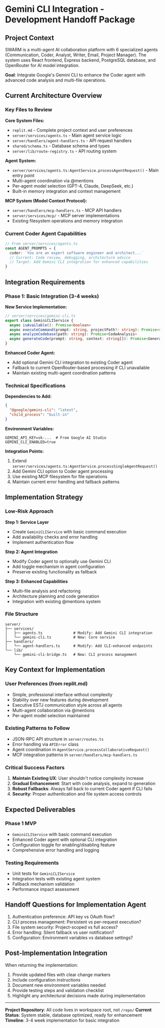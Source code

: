 # Gemini CLI Integration - Development Handoff Package

## Project Context

SWARM is a multi-agent AI collaboration platform with 6 specialized agents (Communication, Coder, Analyst, Writer, Email, Project Manager). The system uses React frontend, Express backend, PostgreSQL database, and OpenRouter for AI model integration.

**Goal**: Integrate Google's Gemini CLI to enhance the Coder agent with advanced code analysis and multi-file operations.

## Current Architecture Overview

### Key Files to Review

**Core System Files:**
- `replit.md` - Complete project context and user preferences
- `server/services/agents.ts` - Main agent service logic
- `server/handlers/agent-handlers.ts` - API request handlers
- `shared/schema.ts` - Database schema and types
- `server/lib/route-registry.ts` - API routing system

**Agent System:**
- `server/services/agents.ts:AgentService.processAgentRequest()` - Main entry point
- Multi-agent coordination via @mentions
- Per-agent model selection (GPT-4, Claude, DeepSeek, etc.)
- Built-in memory integration and context management

**MCP System (Model Context Protocol):**
- `server/handlers/mcp-handlers.ts` - MCP API handlers
- `server/services/mcp/` - MCP server implementations
- Existing filesystem operations and memory integration

### Current Coder Agent Capabilities

```typescript
// From server/services/agents.ts
const AGENT_PROMPTS = {
  coder: `You are an expert software engineer and architect...`
  // Current: Code review, debugging, architecture advice
  // Target: Add Gemini CLI integration for enhanced capabilities
}
```

## Integration Requirements

### Phase 1: Basic Integration (3-4 weeks)

**New Service Implementation:**
```typescript
// server/services/gemini-cli.ts
export class GeminiCLIService {
  async isAvailable(): Promise<boolean>
  async executeCommand(prompt: string, projectPath?: string): Promise<string>
  async analyzeCodebase(path: string): Promise<CodeAnalysis>
  async generateCode(prompt: string, context: string[]): Promise<GeneratedCode>
}
```

**Enhanced Coder Agent:**
- Add optional Gemini CLI integration to existing Coder agent
- Fallback to current OpenRouter-based processing if CLI unavailable
- Maintain existing multi-agent coordination patterns

### Technical Specifications

**Dependencies to Add:**
```json
{
  "@google/gemini-cli": "latest",
  "child_process": "built-in"
}
```

**Environment Variables:**
```env
GEMINI_API_KEY=sk-...  # From Google AI Studio
GEMINI_CLI_ENABLED=true
```

**Integration Points:**
1. Extend `server/services/agents.ts:AgentService.processSingleAgentRequest()`
2. Add Gemini CLI option to Coder agent processing
3. Use existing MCP filesystem for file operations
4. Maintain current error handling and fallback patterns

## Implementation Strategy

### Low-Risk Approach

**Step 1: Service Layer**
- Create `GeminiCLIService` with basic command execution
- Add availability checks and error handling
- Implement authentication flow

**Step 2: Agent Integration**
- Modify Coder agent to optionally use Gemini CLI
- Add toggle mechanism in agent configuration
- Preserve existing functionality as fallback

**Step 3: Enhanced Capabilities**
- Multi-file analysis and refactoring
- Architecture planning and code generation
- Integration with existing @mentions system

### File Structure

```
server/
├── services/
│   ├── agents.ts              # Modify: Add Gemini CLI integration
│   └── gemini-cli.ts          # New: Core service
├── handlers/
│   └── agent-handlers.ts      # Modify: Add CLI-enhanced endpoints
└── lib/
    └── gemini-cli-bridge.ts   # New: CLI process management
```

## Key Context for Implementation

### User Preferences (from replit.md)
- Simple, professional interface without complexity
- Stability over new features during development
- Executive ESTJ communication style across all agents
- Multi-agent collaboration via @mentions
- Per-agent model selection maintained

### Existing Patterns to Follow
- JSON-RPC API structure in `server/routes.ts`
- Error handling via `APIError` class
- Agent coordination in `AgentService.processCollaborativeRequest()`
- MCP integration patterns in `server/handlers/mcp-handlers.ts`

### Critical Success Factors
1. **Maintain Existing UX**: User shouldn't notice complexity increase
2. **Gradual Enhancement**: Start with code analysis, expand to generation
3. **Robust Fallbacks**: Always fall back to current Coder agent if CLI fails
4. **Security**: Proper authentication and file system access controls

## Expected Deliverables

### Phase 1 MVP
- `GeminiCLIService` with basic command execution
- Enhanced Coder agent with optional CLI integration
- Configuration toggle for enabling/disabling feature
- Comprehensive error handling and logging

### Testing Requirements
- Unit tests for `GeminiCLIService`
- Integration tests with existing agent system
- Fallback mechanism validation
- Performance impact assessment

## Handoff Questions for Implementation Agent

1. Authentication preference: API key vs OAuth flow?
2. CLI process management: Persistent vs per-request execution?
3. File system security: Project-scoped vs full access?
4. Error handling: Silent fallback vs user notification?
5. Configuration: Environment variables vs database settings?

## Post-Implementation Integration

When returning the implementation:
1. Provide updated files with clear change markers
2. Include configuration instructions
3. Document new environment variables needed
4. Provide testing steps and validation checklist
5. Highlight any architectural decisions made during implementation

---

**Project Repository**: All code lives in workspace root, not `/repo/`
**Current Status**: System stable, database optimized, ready for enhancement
**Timeline**: 3-4 week implementation for basic integration